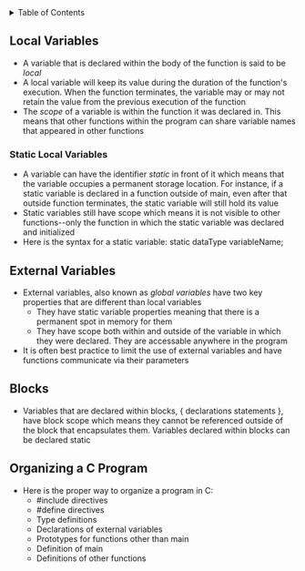<details>
<summary>Table of Contents</summary>
<ol>
  <li>
    <a href='#local-variables'>Local Variables</a>
  </li> 
  <li>
    <a href='#external-variables'>External Variables</a>
  </li> 
  <li>
    <a href='#blocks'>Blocks</a>
  </li> 
  <li>
    <a href='#organizing-a-c-program'>Organizing a C Program</a>
  </li> 
</ol>
</details>

## Local Variables
<ul>
  <li>
    <a>A variable that is declared within the body of the function is said to be <em>local</em>
  </li>
  <li>
    <a>A local variable will keep its value during the duration of the function's execution. When the function terminates, the variable may or may not retain the value from the previous execution of the function</a>
  </li> 
  <li>
    <a>The <em>scope</em> of a variable is within the function it was declared in. This means that other functions within the program can share variable names that appeared in other functions</a>
  </li>   
</ul>    

### Static Local Variables
<ul>
  <li>
    <a>A variable can have the identifier <em>static</em> in front of it which means that the variable occupies a permanent storage location. For instance, if a static variable is declared in a function outside of main, even after that outside function terminates, the static variable will still hold its value</a>
  </li>
  <li>
    <a>Static variables still have scope which means it is not visible to other functions--only the function in which the static variable was declared and initialized</a>
  </li>
  <li>
    <a>Here is the syntax for a static variable: static dataType variableName;</a>
  </li>    
</ul>    

## External Variables
<ul>
  <li>
    <a>External variables, also known as <em>global variables</em> have two key properties that are different than local variables</a>
    <ul>
      <li>
        <a>They have static variable properties meaning that there is a permanent spot in memory for them</a>
      </li>
      <li>
        <a>They have scope both within and outside of the variable in which they were declared. They are accessable anywhere in the program</a>
      </li>
    </ul>
  </li>
  <li>
    <a>It is often best practice to limit the use of external variables and have functions communicate via their parameters</a>
  </li>  
</ul>     

## Blocks
<ul>
  <li>
    <a>Variables that are declared within blocks, { declarations statements }, have block scope which means they cannot be referenced outside of the block that encapsulates them. Variables declared within blocks can be declared static</a>
  </li>
</ul>  

## Organizing a C Program
<ul>
  <li>
    <a>Here is the proper way to organize a program in C:</a>
    <ul>
      <li>
        <a>#include directives</a>
      </li>  
      <li>
        <a>#define directives</a>
      </li> 
      <li>
        <a>Type definitions</a>
      </li> 
      <li>
        <a>Declarations of external variables</a>
      </li> 
      <li>
        <a>Prototypes for functions other than main</a>
      </li> 
      <li>
        <a>Definition of main</a>
      </li> 
      <li>
        <a>Definitions of other functions</a>
      </li> 
